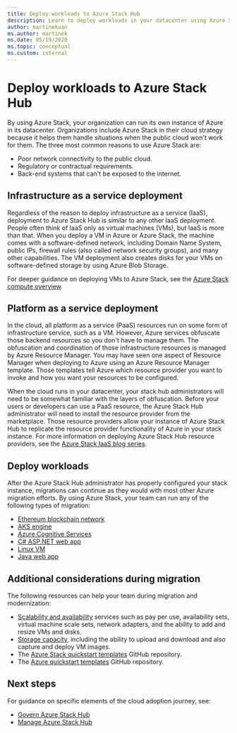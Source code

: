 ```yaml
---
title: Deploy workloads to Azure Stack Hub
description: Learn to deploy workloads in your datacenter using Azure Stack Hub.
author: martinekuan
ms.author: martinek
ms.date: 05/19/2020
ms.topic: conceptual
ms.custom: internal
---
```


# Deploy workloads to Azure Stack Hub

By using Azure Stack, your organization can run its own instance of Azure in its datacenter. Organizations include Azure Stack in their cloud strategy because it helps them handle situations when the public cloud won't work for them. The three most common reasons to use Azure Stack are:

- Poor network connectivity to the public cloud.
- Regulatory or contractual requirements.
- Back-end systems that can't be exposed to the internet.

## Infrastructure as a service deployment

Regardless of the reason to deploy infrastructure as a service (IaaS), deployment to Azure Stack Hub is similar to any other IaaS deployment. People often think of IaaS only as virtual machines (VMs), but IaaS is more than that. When you deploy a VM in Azure or Azure Stack, the machine comes with a software-defined network, including Domain Name System, public IPs, firewall rules (also called network security groups), and many other capabilities. The VM deployment also creates disks for your VMs on software-defined storage by using Azure Blob Storage.

For deeper guidance on deploying VMs to Azure Stack, see the [Azure Stack compute overview](/azure-stack/user/azure-stack-compute-overview).

## Platform as a service deployment

In the cloud, all platform as a service (PaaS) resources run on some form of infrastructure service, such as a VM. However, Azure services obfuscate those backend resources so you don't have to manage them. The obfuscation and coordination of those infrastructure resources is managed by Azure Resource Manager. You may have seen one aspect of Resource Manager when deploying to Azure using an Azure Resource Manager template. Those templates tell Azure which resource provider you want to invoke and how you want your resources to be configured.

When the cloud runs in your datacenter, your stack hub administrators will need to be somewhat familiar with the layers of obfuscation. Before your users or developers can use a PaaS resource, the Azure Stack Hub administrator will need to install the resource provider from the marketplace. Those resource providers allow your instance of Azure Stack Hub to replicate the resource provider functionality of Azure in your stack instance. For more information on deploying Azure Stack Hub resource providers, see the [Azure Stack IaaS blog series](https://azure.microsoft.com/blog/azure-stack-iaas-part-one/).

## Deploy workloads

After the Azure Stack Hub administrator has properly configured your stack instance, migrations can continue as they would with most other Azure migration efforts. By using Azure Stack, your team can run any of the following types of migration:

- [Ethereum blockchain network](/azure-stack/user/azure-stack-ethereum)
- [AKS engine](/azure-stack/user/azure-stack-kubernetes-aks-engine-overview)
- [Azure Cognitive Services](/azure-stack/user/azure-stack-solution-template-cognitive-services)
- [C# ASP.NET web app](/azure-stack/user/azure-stack-dev-start-howto-vm-dotnet)
- [Linux VM](/azure-stack/user/azure-stack-dev-start-howto-deploy-linux)
- [Java web app](/azure-stack/user/azure-stack-dev-start-howto-vm-java)

## Additional considerations during migration

The following resources can help your team during migration and modernization:

- [Scalability and availability](https://azure.microsoft.com/blog/azure-stack-iaas-part-six/) services such as pay per use, availability sets, virtual machine scale sets, network adapters, and the ability to add and resize VMs and disks.
- [Storage capacity](https://azure.microsoft.com/blog/azure-stack-iaas-part-3/), including the ability to upload and download and also capture and deploy VM images.
- The [Azure Stack quickstart templates](https://github.com/Azure/AzureStack-QuickStart-Templates) GitHub repository.
- The [Azure quickstart templates](https://github.com/Azure/Azure-QuickStart-Templates) GitHub repository.

## Next steps

For guidance on specific elements of the cloud adoption journey, see:

- [Govern Azure Stack Hub](./govern.md)
- [Manage Azure Stack Hub](./manage.md)
